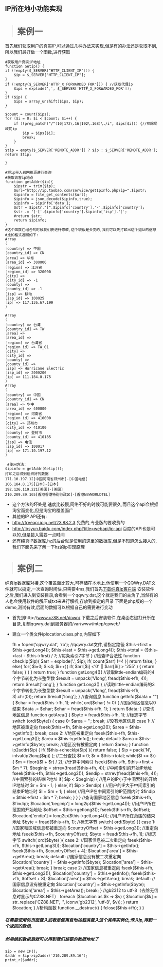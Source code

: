 ## IP所在地小功能实现

> # 案例一

首先我们获取用户的真实IP,可以通过几种办法来实现,但是有的办法还是获取不到,所以我们最好做一个函数,进行获取

    #获取用户真实iP地址
    function Getip() {
    if (!empty($_SERVER["HTTP_CLIENT_IP"])) {
        $ip = $_SERVER["HTTP_CLIENT_IP"];
    }
    if (!empty($_SERVER['HTTP_X_FORWARDED_FOR'])) { //获取代理ip
        $ips = explode(',', $_SERVER['HTTP_X_FORWARDED_FOR']);
    }
    if ($ip) {
        $ips = array_unshift($ips, $ip);
    }
    
    $count = count($ips);
    for ($i = 0; $i < $count; $i++) {
        if (!preg_match("/^(10|172\.16|192\.168)\./i", $ips[$i])) {//排除局域网ip
            $ip = $ips[$i];
            break;
        }
    }
    $tip = empty($_SERVER['REMOTE_ADDR']) ? $ip : $_SERVER['REMOTE_ADDR'];
    return $tip;
    
    }
    
    #将ip带入到网络源进行查询
    #获取访客ip地点
    function getAddr($ip){
        $ipstr = trim($ip);
        $url="http://ip.taobao.com/service/getIpInfo.php?ip=".$ipstr; 
        $ipinfo = file_get_contents($url);
        $ipinfo = json_decode($ipinfo,true);
        $ipinfo = $ipinfo['data'];
        $str = $ipstr."[".$ipinfo['country'].'-'.$ipinfo['country'];
        $str .= ']-['.$ipinfo['country'].$ipinfo['isp'].']';
        #return $str;
        return $ipinfo;
    }
    #这个函数在组合的时候我们要进行修改,这个貌似是会变的,我们可以先打印出这个返回的信息
    #比如格式返回如下:
    Array
    (
    [country] => 中国
    [country_id] => CN
    [area] => 华东
    [area_id] => 300000
    [region] => 江苏省
    [region_id] => 320000
    [city] => 
    [city_id] => -1
    [county] => 
    [county_id] => -1
    [isp] => 移动
    [isp_id] => 100025
    [ip] => 117.136.67.199
    )
    
    Array
    (
    [country] => 台湾
    [country_id] => TW
    [area] => 
    [area_id] => 
    [region] => 台湾省
    [region_id] => TW_01
    [city] => 
    [city_id] => 
    [county] => 
    [county_id] => 
    [isp] => Hurricane Electric
    [isp_id] => 2000206
    [ip] => 111.184.0.175
    )
    Array
    (
    [country] => 中国
    [country_id] => CN
    [area] => 华中
    [area_id] => 400000
    [region] => 河南省
    [region_id] => 410000
    [city] => 郑州市
    [city_id] => 410100
    [county] => 登封市
    [county_id] => 410185
    [isp] => 电信
    [isp_id] => 100017
    [ip] => 171.10.197.12
    )

     #使用方法:
    $ipinfo = getAddr(Getip());
    打印之后得到组织好的数据
    171.10.197.12[中国河南省郑州市]-[中国电信]
    106.184.0.175[日本]-[日本]
    192.126.119.221[美国]-[美国]
    210.209.89.165[香港香港特别行政区]-[香港NEWWORLDTEL]

* 这个方法的坏处是,速度比较慢,网络不好的时候可能要很久,而且这个api会根据淘宝而变化,但是淘宝的覆盖面广
* 其他的IP API还有:
* http://freeapi.ipip.net/23.88.2.3 免费的,专业版的要收费的
* http://lbsyun.baidu.com/index.php?title=webapi/ip-api 百度的API也是可以的,但是接入需要一点时间
* 还有纯真IP数据库,hz的后台就是使用的这里的数据库,但是不知道怎么接入的,我们下面先来了解一下hz的ip实现原理



> # 案例二

纯真ip数据库对接,这个覆盖面比较大,可存储在本地上.他使用一个QQWry.DAT文件就可以搞定,一次查询时间快,只需要4ms,我们首先[下载纯真ip客户端](http://cz88.net)
安装软件之后,我们进入到安装目录,会看到一个qqwry.dat,这个就是我们的主角了,当然有的人也会使用软件的解压成txt来进行解析,存放到指定的目录
下面是php版的一个demo,测试有效,后面的数据可以根据自己的需要进行变动
* 首先到http://www.cz88.net/down/ 下载之后安装软件,在桌面右键打开所在目录,复制qqwry.dat到服务器的/var/www/mtcp/cpweb/
* 建立一个类文件iplocation.class.php,内容如下



    <?php
    class IP {
    var $fh;        //IP数据库文件句柄
    var $first;        //第一条索引
    var $last;        //最后一条索引
    var $total;        //索引总数
    
    //构造函数
    function __construct(){
        $this->fh = fopen('qqwry.dat', 'rb');                //qqwry.dat文件,请指定路径
        $this->first = $this->getLong4();
        $this->last  = $this->getLong4();
        $this->total = ($this->last - $this->first) / 7;    //每条索引7字节
    }

    //检查IP合法性
    function checkIp($ip){
        $arr = explode('.', $ip);
        if( count($arr) !=4 ){
            return false;
        }
        else{
            for( $i=0; $i<4; $i++){
                if( $arr[$i] <'0' || $arr[$i] > '255' ) {
                    return false;
                }
            }
        }
        return true;
    }
    
    function getLong4(){
        //读取little-endian编码的4个字节转化为长整型数
        $result = unpack('Vlong', fread($this->fh, 4));
        return $result['long'];
    }
    
    function getLong3() {
        //读取little-endian编码的3个字节转化为长整型数
        $result = unpack('Vlong', fread($this->fh, 3).chr(0));
        return $result['long'];
    }

    //查询信息
    function getInfo($data = "") {
        $char = fread($this->fh, 1);
        while( ord($char) != 0) {        //国家地区信息以0结束
            $data .= $char;
            $char = fread($this->fh, 1);
        }
        return $data;
    }
    //查询地区信息
    function getArea() {
        $byte = fread($this->fh, 1);    //标志字节
        switch (ord($byte)) {
            case 0: $area = ''; break;    //没有地区信息
            case 1:        //地区被重定向
                fseek($this->fh, $this->getLong3());
                $area = $this->getInfo(); break;
            case 2:        //地区被重定向
            fseek($this->fh, $this->getLong3());
            $area = $this->getInfo(); break;
            default: $area = $this->getInfo($byte);  break;        //地区没有被重定向
        }
        return $area;
    }

    function ip2addr($ip) {
        if( !$this->checkIp($ip) ){
            return false;
        }

        $ip = pack('N', intval(ip2long($ip)) );

        //二分查找
        $l = 0;
        $r = $this->total;

        while($l <= $r) {
            $m = floor(($l + $r) / 2);                //计算中间索引
            fseek($this->fh, $this->first + $m * 7);
            $beginip = strrev(fread($this->fh, 4)); //中间索引的开始IP地址
            fseek($this->fh, $this->getLong3());
            $endip = strrev(fread($this->fh, 4));    //中间索引的结束IP地址

            if( $ip < $beginip) {    //用户的IP小于中间索引的开始IP地址时
                $r = $m - 1;
            }
            else{
                if( $ip > $endip) {    //用户的IP大于中间索引的结束IP地址时
                    $l = $m + 1;
                }
                else{                //用户IP在中间索引的IP范围内时
                    $findip = $this->first + $m * 7;
                    break;
                }
            }
        }

        //查询国家地区信息
        fseek($this->fh, $findip);
        $location['beginip'] = long2ip($this->getLong4());    //用户IP所在范围的开始地址
        $offset = $this->getlong3();
        fseek($this->fh, $offset);
        $location['endip'] = long2ip($this->getLong4());    //用户IP所在范围的结束地址
        
        $byte = fread($this->fh, 1);                //标志字节
        switch( ord($byte) ){
            case 1:            //国家和区域信息都被重定向
                $countryOffset = $this->getLong3();    //重定向地址
                fseek($this->fh, $countryOffset);
                $byte = fread($this->fh, 1);        //标志字节
                switch( ord($byte) ){
                    case 2: //国家信息被二次重定向
                        fseek($this->fh, $this->getLong3());
                        $location['country'] = $this->getInfo();
                        fseek($this->fh, $countryOffset + 4);
                        $location['area'] = $this->getArea();
                        break;
                    default: //国家信息没有被二次重定向
                        $location['country'] = $this->getInfo($byte);
                        $location['area'] = $this->getArea();
                        break;
                }
                break;

            case 2:            //国家信息被重定向
                fseek($this->fh, $this->getLong3());
                $location['country'] = $this->getInfo();
                fseek($this->fh, $offset + 8);
                $location['area'] = $this->getArea();
                break;

            default:        //国家信息没有被重定向
                $location['country'] = $this->getInfo($byte);
                $location['area'] = $this->getArea();
                break;
        }

        //gb2312 to utf-8（去除无信息时显示的CZ88.NET）
        foreach ($location as $k => $v) {
            $location[$k] = str_replace('CZ88.NET', '', iconv('gb2312', 'utf-8', $v));
        }

        return $location;
    }

    //析构函数
    function __destruct() {
        fclose($this->fh);
    }
    
    }


##### 在需要使用的页面载入或者是使用自动加载类载入这个类库实例化,传入ip,得到一个返回的数组,
##### 然后组织数据后就可以得到我们想要的数据地址了


    $ip = new IP();
    $addr = $ip->ip2addr('210.209.89.16');
    print_r($addr);
    
    




    